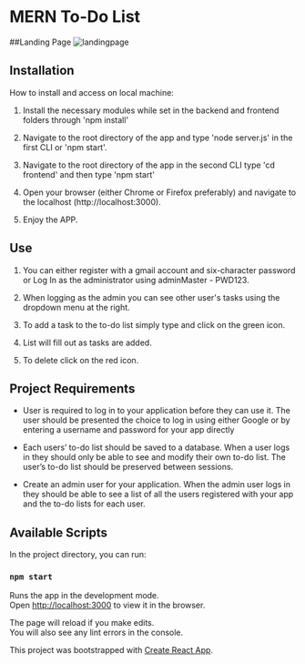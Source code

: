 # MERN To-Do List

##Landing Page
![landingpage](https://user-images.githubusercontent.com/51275356/74095252-e6342580-4ab3-11ea-8852-1b28d5ff1ce7.JPG)

## Installation
How to install and access on local machine:

1. Install the necessary modules while set in the backend and frontend folders through 'npm install'

2. Navigate to the root directory of the app and type 
   'node server.js' in the first CLI or 'npm start'.

3. Navigate to the root directory of the app in the second CLI
   type 'cd frontend' and then type 'npm start'

4. Open your browser (either Chrome or Firefox preferably) and navigate to the localhost (http://localhost:3000).

5. Enjoy the APP.

## Use

1. You can either register with a gmail account and six-character password or Log In as the administrator using adminMaster - PWD123.

2. When logging as the admin you can see other user's tasks using the dropdown menu at the right.

3. To add a task to the to-do list simply type and click on the green icon.

4. List will fill out as tasks are added.

5. To delete click on the red icon.

## Project Requirements

- User is required to log in to your application before they can use it. The user should be presented the choice to log in using either Google or by entering a username and password for your app directly

- Each users’ to-do list should be saved to a database. When a user logs in they should only be able to see and modify their own to-do list. The user’s to-do list should be preserved between sessions.

- Create an admin user for your application. When the admin user logs in they should be able to see a list of all the users registered with your app and the to-do lists for each user.

## Available Scripts

In the project directory, you can run:

### `npm start`

Runs the app in the development mode.<br />
Open [http://localhost:3000](http://localhost:3000) to view it in the browser.

The page will reload if you make edits.<br />
You will also see any lint errors in the console.


This project was bootstrapped with [Create React App](https://github.com/facebook/create-react-app).
